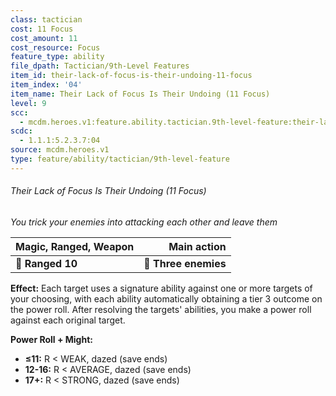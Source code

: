 ```yaml
---
class: tactician
cost: 11 Focus
cost_amount: 11
cost_resource: Focus
feature_type: ability
file_dpath: Tactician/9th-Level Features
item_id: their-lack-of-focus-is-their-undoing-11-focus
item_index: '04'
item_name: Their Lack of Focus Is Their Undoing (11 Focus)
level: 9
scc:
  - mcdm.heroes.v1:feature.ability.tactician.9th-level-feature:their-lack-of-focus-is-their-undoing-11-focus
scdc:
  - 1.1.1:5.2.3.7:04
source: mcdm.heroes.v1
type: feature/ability/tactician/9th-level-feature
---
```


###### Their Lack of Focus Is Their Undoing (11 Focus)

*You trick your enemies into attacking each other and leave them*

| **Magic, Ranged, Weapon** |      **Main action** |
| ------------------------- | -------------------: |
| **📏 Ranged 10**          | **🎯 Three enemies** |

**Effect:** Each target uses a signature ability against one or more targets of your choosing, with each ability automatically obtaining a tier 3 outcome on the power roll. After resolving the targets' abilities, you make a power roll against each original target.

**Power Roll + Might:**

- **≤11:** R < WEAK, dazed (save ends)
- **12-16:** R < AVERAGE, dazed (save ends)
- **17+:** R < STRONG, dazed (save ends)
